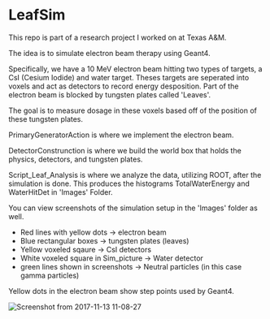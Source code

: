 # LeafSim

This repo is part of a research project I worked on at Texas A&M.

The idea is to simulate electron beam therapy using Geant4.

Specifically, we have a 10 MeV electron beam hitting two types of targets, a CsI (Cesium Iodide) and water target. Theses targets are seperated into voxels and act as detectors to record energy desposition. Part of the electron beam is blocked by tungsten plates called 'Leaves'.

The goal is to measure dosage in these voxels based off of the position of these tungsten plates. 

PrimaryGeneratorAction is where we implement the electron beam. 

DetectorConstrunction is where we build the world box that holds the physics, detectors, and tungsten plates.

Script_Leaf_Analysis is where we analyze the data, utilizing ROOT, after the simulation is done. This produces the histograms TotalWaterEnergy and WaterHitDet in 'Images' Folder.

You can view screenshots of the simulation setup in the 'Images' folder as well.
  - Red lines with yellow dots -> electron beam
  - Blue rectangular boxes -> tungsten plates (leaves)
  - Yellow voxeled sqaure -> CsI detectors
  - White voxeled square in Sim_picture -> Water detector
  - green lines shown in screenshots -> Neutral particles (in this case gamma particles)

Yellow dots in the electron beam show step points used by Geant4.


![Screenshot from 2017-11-13 11-08-27](https://user-images.githubusercontent.com/108433853/176556099-86129efd-e07c-4eef-b956-5e8f45bf43a1.png)
